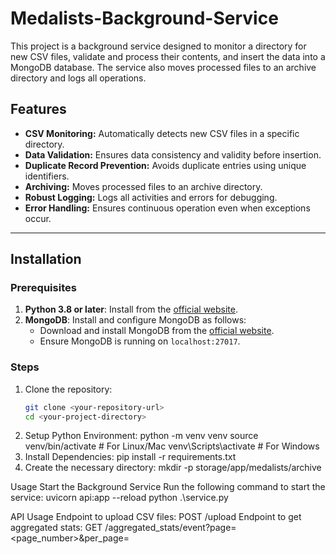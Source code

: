 # Medalists-Background-Service
This project is a background service designed to monitor a directory for new CSV files, validate and process their contents, and insert the data into a MongoDB database. The service also moves processed files to an archive directory and logs all operations.

## Features
- **CSV Monitoring:** Automatically detects new CSV files in a specific directory.
- **Data Validation:** Ensures data consistency and validity before insertion.
- **Duplicate Record Prevention:** Avoids duplicate entries using unique identifiers.
- **Archiving:** Moves processed files to an archive directory.
- **Robust Logging:** Logs all activities and errors for debugging.
- **Error Handling:** Ensures continuous operation even when exceptions occur.

---

## Installation

### Prerequisites
1. **Python 3.8 or later**: Install from the [official website](https://www.python.org/).
2. **MongoDB**: Install and configure MongoDB as follows:
   - Download and install MongoDB from the [official website](https://www.mongodb.com/try/download/community).
   - Ensure MongoDB is running on `localhost:27017`.

### Steps
1. Clone the repository:
   ```bash
   git clone <your-repository-url>
   cd <your-project-directory>
2. Setup Python Environment:
  python -m venv venv
  source venv/bin/activate   # For Linux/Mac
  venv\Scripts\activate      # For Windows
3. Install Dependencies:
  pip install -r requirements.txt
4. Create the necessary directory:
   mkdir -p storage/app/medalists/archive

Usage
Start the Background Service
Run the following command to start the service:
   uvicorn api:app --reload
   python .\service.py

API Usage
Endpoint to upload CSV files:
POST /upload
Endpoint to get aggregated stats:
GET /aggregated_stats/event?page=<page_number>&per_page=<number>


